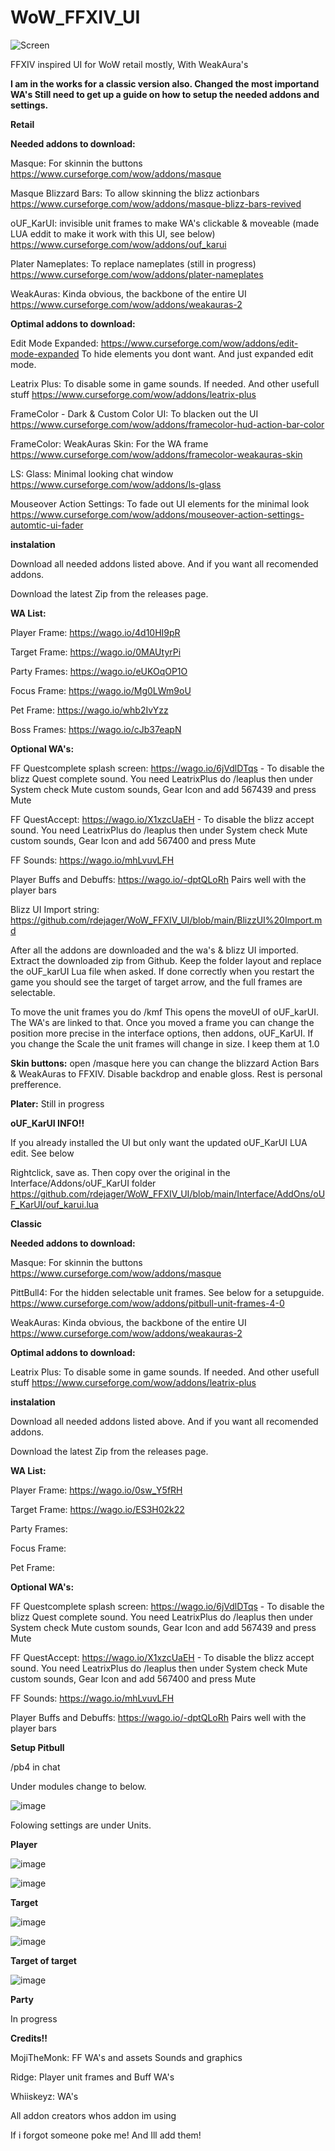 # WoW_FFXIV_UI

![Screen](https://github.com/rdejager/WoW_FFXIV_UI/assets/3759420/69f151c3-4752-4e7b-a866-b04071b6d6dd)

FFXIV inspired UI for WoW retail mostly, With WeakAura's

**I am in the works for a classic version also. Changed the most importand WA's  Still need to get up a guide on how to setup the needed addons and settings.**


**Retail**

**Needed addons to download:**

Masque: For skinnin the buttons
https://www.curseforge.com/wow/addons/masque

Masque Blizzard Bars: To allow skinning the blizz actionbars
https://www.curseforge.com/wow/addons/masque-blizz-bars-revived

oUF_KarUI: invisible unit frames to make WA's clickable & moveable (made LUA eddit to make it work with this UI, see below)
https://www.curseforge.com/wow/addons/ouf_karui

Plater Nameplates: To replace nameplates (still in progress)
https://www.curseforge.com/wow/addons/plater-nameplates

WeakAuras: Kinda obvious, the backbone of the entire UI
https://www.curseforge.com/wow/addons/weakauras-2


**Optimal addons to download:**

Edit Mode Expanded: https://www.curseforge.com/wow/addons/edit-mode-expanded To hide elements you dont want. And just expanded edit mode.

Leatrix Plus: To disable some in game sounds. If needed. And other usefull stuff
https://www.curseforge.com/wow/addons/leatrix-plus

FrameColor - Dark & Custom Color UI: To blacken out the UI
https://www.curseforge.com/wow/addons/framecolor-hud-action-bar-color

FrameColor: WeakAuras Skin: For the WA frame
https://www.curseforge.com/wow/addons/framecolor-weakauras-skin

LS: Glass: Minimal looking chat window
https://www.curseforge.com/wow/addons/ls-glass

Mouseover Action Settings: To fade out UI elements for the minimal look
https://www.curseforge.com/wow/addons/mouseover-action-settings-automtic-ui-fader


**instalation**

Download all needed addons listed above. And if you want all recomended addons.

Download the latest Zip from the releases page.


**WA List:**

Player Frame: https://wago.io/4d10HI9pR

Target Frame: https://wago.io/0MAUtyrPi

Party Frames: https://wago.io/eUKOqOP1O

Focus Frame: https://wago.io/Mg0LWm9oU

Pet Frame: https://wago.io/whb2IvYzz

Boss Frames: https://wago.io/cJb37eapN

**Optional WA's:**

FF Questcomplete splash screen: https://wago.io/6jVdlDTqs - To disable the blizz Quest complete sound. You need LeatrixPlus do /leaplus then under System check Mute custom sounds, Gear Icon and add 567439 and press Mute

FF QuestAccept: https://wago.io/X1xzcUaEH - To disable the blizz accept sound. You need LeatrixPlus do /leaplus then under System check Mute custom sounds, Gear Icon and add 567400 and press Mute

FF Sounds: https://wago.io/mhLvuvLFH 

Player Buffs and Debuffs: https://wago.io/-dptQLoRh Pairs well with the player bars



Blizz UI Import string: https://github.com/rdejager/WoW_FFXIV_UI/blob/main/BlizzUI%20Import.md


After all the addons are downloaded and the wa's & blizz UI imported. Extract the downloaded zip from Github. Keep the folder layout and replace the oUF_karUI Lua file when asked. If done correctly when you restart the game you should see the target of target arrow, and the full frames are selectable. 

To move the unit frames you do /kmf  This opens the moveUI of oUF_karUI. The WA's are linked to that. Once you moved a frame you can change the position more precise in the interface options, then addons, oUF_KarUI.
If you change the Scale the unit frames will change in size. I keep them at 1.0 


**Skin buttons:** open /masque here you can change the blizzard Action Bars & WeakAuras to FFXIV. Disable backdrop and enable gloss. Rest is personal prefference.

**Plater:** Still in progress


**oUF_KarUI INFO!!**

If you already installed the UI but only want the updated oUF_KarUI LUA edit. See below

Rightclick, save as. Then copy over the original in the Interface/Addons/oUF_KarUI folder
https://github.com/rdejager/WoW_FFXIV_UI/blob/main/Interface/AddOns/oUF_KarUI/ouf_karui.lua

**Classic**

**Needed addons to download:**

Masque: For skinnin the buttons
https://www.curseforge.com/wow/addons/masque

PittBull4: For the hidden selectable unit frames. See below for a setupguide.
https://www.curseforge.com/wow/addons/pitbull-unit-frames-4-0

WeakAuras: Kinda obvious, the backbone of the entire UI
https://www.curseforge.com/wow/addons/weakauras-2


**Optimal addons to download:**

Leatrix Plus: To disable some in game sounds. If needed. And other usefull stuff
https://www.curseforge.com/wow/addons/leatrix-plus

**instalation**

Download all needed addons listed above. And if you want all recomended addons.

Download the latest Zip from the releases page.

**WA List:**

Player Frame: https://wago.io/0sw_Y5fRH

Target Frame: https://wago.io/ES3H02k22

Party Frames: 

Focus Frame:

Pet Frame: 

**Optional WA's:**

FF Questcomplete splash screen: https://wago.io/6jVdlDTqs - To disable the blizz Quest complete sound. You need LeatrixPlus do /leaplus then under System check Mute custom sounds, Gear Icon and add 567439 and press Mute

FF QuestAccept: https://wago.io/X1xzcUaEH - To disable the blizz accept sound. You need LeatrixPlus do /leaplus then under System check Mute custom sounds, Gear Icon and add 567400 and press Mute

FF Sounds: https://wago.io/mhLvuvLFH 

Player Buffs and Debuffs: https://wago.io/-dptQLoRh Pairs well with the player bars

**Setup Pitbull**

/pb4 in chat

Under modules change to below.

![image](https://github.com/rdejager/WoW_FFXIV_UI/assets/3759420/3a7b9328-6632-4b20-a704-17a51d93d3d1)


Folowing settings are under Units.

**Player**

![image](https://github.com/rdejager/WoW_FFXIV_UI/assets/3759420/104e1c30-5095-4af3-8d6d-844157776809)

![image](https://github.com/rdejager/WoW_FFXIV_UI/assets/3759420/4ddd4fa2-167f-4354-930d-1573dd9a34b0)

**Target**

![image](https://github.com/rdejager/WoW_FFXIV_UI/assets/3759420/b07899c9-59be-4940-a411-a0c6eabed3bd)

![image](https://github.com/rdejager/WoW_FFXIV_UI/assets/3759420/d553b8fe-53f5-468a-b5fa-1e78b886283e)

**Target of target**

![image](https://github.com/rdejager/WoW_FFXIV_UI/assets/3759420/791bdf9a-4814-4f91-addf-133cb92fb223)

**Party**

In progress



**Credits!!**

MojiTheMonk: FF WA's and assets Sounds and graphics

Ridge: Player unit frames and Buff WA's

Whiiskeyz: WA's 

All addon creators whos addon im using

If i forgot someone poke me! And Ill add them!








